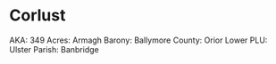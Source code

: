 # Corlust

AKA: 349
Acres: Armagh
Barony: Ballymore
County: Orior Lower
PLU: Ulster
Parish: Banbridge